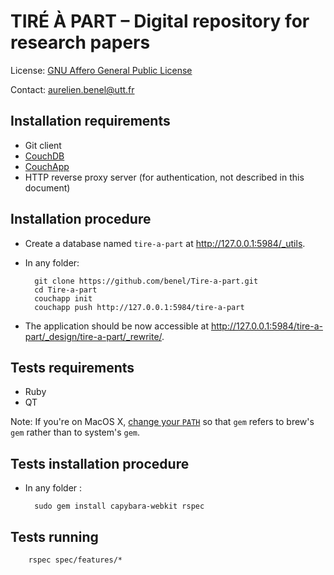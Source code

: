 TIRÉ À PART – Digital repository for research papers
====================================================

License: [GNU Affero General Public License](http://www.gnu.org/licenses/agpl.html)

Contact: <aurelien.benel@utt.fr>

Installation requirements
-------------------------

* Git client
* [CouchDB](http://couchdb.apache.org/)
* [CouchApp](https://github.com/jchris/couchapp) 
* HTTP reverse proxy server (for authentication, not described in this document)

Installation procedure
----------------------

* Create a database named ``tire-a-part`` at <http://127.0.0.1:5984/_utils>.

* In any folder:

        git clone https://github.com/benel/Tire-a-part.git
        cd Tire-a-part
        couchapp init
        couchapp push http://127.0.0.1:5984/tire-a-part

* The application should be now accessible at <http://127.0.0.1:5984/tire-a-part/_design/tire-a-part/_rewrite/>.

Tests requirements
------------------

* Ruby
* QT

Note: If you're on MacOS X, [change your `PATH`](http://stackoverflow.com/a/14138490/1121345) so that `gem` refers to brew's `gem` rather than to system's `gem`.

Tests installation procedure
---------------------------

* In any folder :

        sudo gem install capybara-webkit rspec

Tests running
-------------

        rspec spec/features/*

